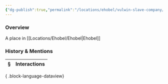 ```yaml
---
{"dg-publish":true,"permalink":"/locations/ehobel/vulwin-slave-company/","tags":["Undiscovered"],"updated":"2025-07-31T14:29:05.035+01:00"}
---
```


### Overview
A place in [[Locations/Ehobel/Ehobel\|Ehobel]]

### History & Mentions
| § | Interactions |
| - | ------------ |

{ .block-language-dataview}